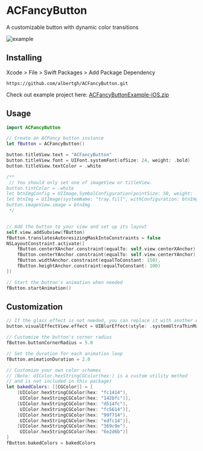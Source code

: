 # ACFancyButton
A customizable button with dynamic color transitions

![example](https://github.com/user-attachments/assets/e88ffdfa-18d2-42b9-99d3-18963646587c)


## Installing

Xcode > File > Swift Packages > Add Package Dependency

```
https://github.com/albertgh/ACFancyButton.git
```
Check out example project here:  [ACFancyButtonExample-iOS.zip](https://github.com/user-attachments/files/17878726/ACFancyButtonExample-iOS.zip)


## Usage

```swift
import ACFancyButton

// Create an ACFancy button instance
let fButton = ACFancyButton()

button.titleView.text = "ACFancyButton"
button.titleView.font = UIFont.systemFont(ofSize: 24, weight: .bold)
button.titleView.textColor = .white

/**
 // You should only set one of imageView or titleView.
button.tintColor = .white
let btnImgConfig = UIImage.SymbolConfiguration(pointSize: 50, weight: .regular)
let btnImg = UIImage(systemName: "tray.fill", withConfiguration: btnImgConfig)
button.imageView.image = btnImg
 */


// Add the button to your view and set up its layout
self.view.addSubview(fButton)
fButton.translatesAutoresizingMaskIntoConstraints = false
NSLayoutConstraint.activate([
    fButton.centerXAnchor.constraint(equalTo: self.view.centerXAnchor),
    fButton.centerYAnchor.constraint(equalTo: self.view.centerYAnchor),
    fButton.widthAnchor.constraint(equalToConstant: 150),
    fButton.heightAnchor.constraint(equalToConstant: 100)
])

// Start the button's animation when needed
fButton.startAnimation()

```

## Customization

```swift
// If the glass effect is not needed, you can replace it with another effect.
button.visualEffectView.effect = UIBlurEffect(style: .systemUltraThinMaterial)

// Customize the button's corner radius
fButton.buttonCornerRadius = 5.0

// Set the duration for each animation loop
fButton.animationDuration = 2.0

// Customize your own color schemes 
// (Note: UIColor.hexStringCGColor(hex:) is a custom utility method 
// and is not included in this package)
let bakedColors: [[CGColor]] = [
    [UIColor.hexStringCGColor(hex: "fc1414"),
     UIColor.hexStringCGColor(hex: "142bfc")],
    [UIColor.hexStringCGColor(hex: "d514fc"),
     UIColor.hexStringCGColor(hex: "fc5614")],
    [UIColor.hexStringCGColor(hex: "99f714"),
     UIColor.hexStringCGColor(hex: "edfc14")],
    [UIColor.hexStringCGColor(hex: "369c9e"),
     UIColor.hexStringCGColor(hex: "6e2d6b")]
]
fButton.bakedColors = bakedColors

```
